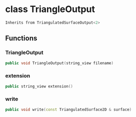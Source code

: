 # class TriangleOutput

```cpp
Inherits from TriangulatedSurfaceOutput<2>
```

## Functions

### TriangleOutput

```cpp
public void TriangleOutput(string_view filename)
```

### extension

```cpp
public string_view extension()
```

### write

```cpp
public void write(const TriangulatedSurface2D & surface)
```
